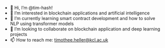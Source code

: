 - 👋 Hi, I’m @tim-hash!
- 👀 I’m interested in blockchain applications and artificial intelligence
- 🌱 I’m currently learning smart contract development and how to solve NLP using transformer models
- 💞️ I’m looking to collaborate on blockchain application and deep learning projects
- 📫 How to reach me: timothee.heller@kcl.ac.uk

<!---
tim-hash/tim-hash is a ✨ special ✨ repository because its `README.md` (this file) appears on your GitHub profile.
You can click the Preview link to take a look at your changes.
--->
